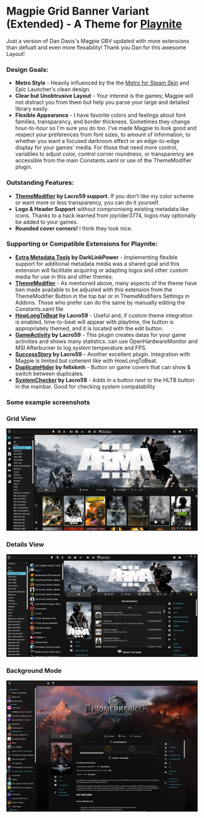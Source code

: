 # Magpie Grid Banner Variant (Extended) - A Theme for [Playnite](https://playnite.link/)
 Just a version of Dan Davis's Magpie GBV updated with more extensions than defualt and even more flexability!
 Thank you Dan for this awesome Layout!
### Design Goals:
 * __Metro Style__ - Heavily influenced by the the [Metro for Steam Skin](https://www.metroforsteam.com/) and Epic Launcher's clean design.
 * __Clear but Unobtrusive Layout__ - Your interest is the games; Magpie will not distract you from them but help you parse your large and detailed library easily.
 * __Flexible Appearance__ - I have favorite colors and feelings about font families, transparancy, and border thickness. Sometimes they change hour-to-hour so I'm sure you do too. I've made Magpie to look good and respect your preferences from font sizes, to amount of information, to whether you want a focused darkroom effect or an edge-to-edge display for your games' media. For those that need more control, variables to adjust color, control corner roundness, or transparency are accessible from the main Constants.xaml or use of the ThemeModifier plugin.

### Outstanding Features:
 * __[ThemeModifier](https://github.com/Lacro59/playnite-thememodifier-plugin) by Lacro59 support.__ If you don't like my color scheme or want more or less transparency, you can do it yourself.
 * __Logo & Header Support__ without compromising existing metadata like icons. Thanks to a hack learned from joyrider3774, logos may optionally be added to your games.
 * __Rounded cover corners!__ I think they look nice.
 
### Supporting or Compatible Extensions for Playnite:
 * __[Extra Metadata Tools](https://playnite.link/forum/thread-575.html) by DarkLinkPower__ - Implementing flexible support for additional metadata media was a shared goal and this extension will facilitate acquiring or adapting logos and other custom media for use in this and other themes.
 * __[ThemeModifier](https://github.com/Lacro59/playnite-thememodifier-plugin)__ - As mentioned above, many aspects of the theme have ben made available to be adjusted with this extension from the ThemeModifier Button in the top bar or in ThemeModifiers Settings in Addons. Those who prefer can do the same by manually editing the Constants.xaml file
  * __[HowLongToBeat](https://github.com/Lacro59/playnite-howlongtobeat-plugin) by Lacro59__ - Useful and, if custom theme integration is enabled, time-to-beat will appear with playtime, the button is appropriately themed, and it is located with the edit button.
  * __[GameActivity](https://github.com/Lacro59/playnite-gameactivity-plugin) by Lacro59__ - This plugin creates datas for your game activities and shows many statistics. can use OpenHardwareMonitor and MSI Afterburner to log system temperature and FPS.
  * __[SuccessStory](https://github.com/Lacro59/playnite-successstory-plugin) by Lacro59__ - Another excellent plugin. Integration with Magpie is limited but coherent like with HowLongToBeat.
  * __[DuplicateHider](https://github.com/felixkmh/DuplicateHider) by felixkmh__ - Button on game covers that can show & switch between duplicates.
  * __[SystemChecker](https://github.com/Lacro59/playnite-systemchecker-plugin) by Lacro59__ - Adds in a button next to the HLTB button in the mainbar. Good for checking system compatability
### Some example screenshots
### Grid View 
![Grid view banner variant](/Screenshots/grid2.png)

### Details View
![Details view banner mode](/Screenshots/details1.png)

### Background Mode 
![Details view background mode](/Screenshots/details2.png)

